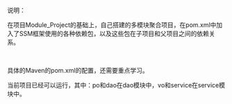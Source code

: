 说明：

在项目Module_Project的基础上，自己搭建的多模块聚合项目，在pom.xml中加入了SSM框架使用的各种依赖包，以及这些包在子项目和父项目之间的依赖关系。

​       

具体的Maven的pom.xml的配置，还需要重点学习。



当前项目已经可以运行，其中：po和dao在dao模块中，vo和service在service模块中。

